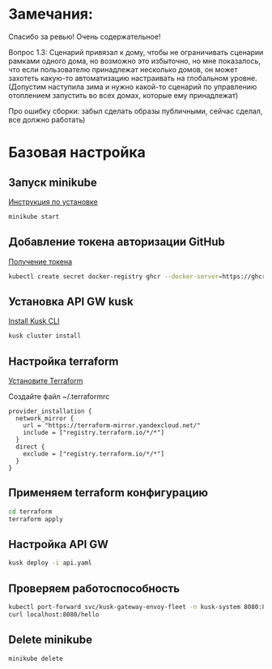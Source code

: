 # Замечания:
Спасибо за ревью! Очень содержательное!

Вопрос 1.3: Сценарий привязал к дому, чтобы не ограничивать сценарии рамками одного дома, но возможно это избыточно, 
но мне показалось, что если пользователю принадлежат несколько домов, он может захотеть какую-то автоматизацию 
настраивать на глобальном уровне. (Допустим наступила зима и нужно какой-то сценарий по управлению отоплением 
запустить во всех домах, которые ему принадлежат)

Про ошибку сборки: забыл сделать образы публичными, сейчас сделал, все должно работать)


# Базовая настройка

## Запуск minikube

[Инструкция по установке](https://minikube.sigs.k8s.io/docs/start/)

```bash
minikube start
```


## Добавление токена авторизации GitHub

[Получение токена](https://github.com/settings/tokens/new)

```bash
kubectl create secret docker-registry ghcr --docker-server=https://ghcr.io --docker-username=<github_username> --docker-password=<github_token> -n default
```


## Установка API GW kusk

[Install Kusk CLI](https://docs.kusk.io/getting-started/install-kusk-cli)

```bash
kusk cluster install
```


## Настройка terraform

[Установите Terraform](https://yandex.cloud/ru/docs/tutorials/infrastructure-management/terraform-quickstart#install-terraform)


Создайте файл ~/.terraformrc

```hcl
provider_installation {
  network_mirror {
    url = "https://terraform-mirror.yandexcloud.net/"
    include = ["registry.terraform.io/*/*"]
  }
  direct {
    exclude = ["registry.terraform.io/*/*"]
  }
}
```

## Применяем terraform конфигурацию 

```bash
cd terraform
terraform apply
```

## Настройка API GW

```bash
kusk deploy -i api.yaml
```

## Проверяем работоспособность

```bash
kubectl port-forward svc/kusk-gateway-envoy-fleet -n kusk-system 8080:80
curl localhost:8080/hello
```


## Delete minikube

```bash
minikube delete
```
